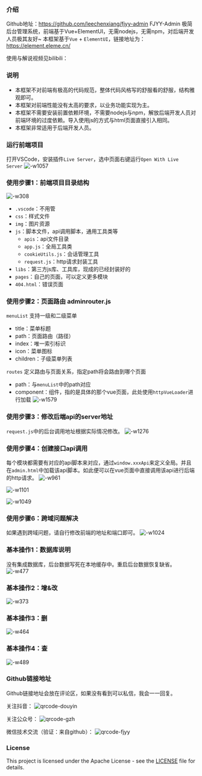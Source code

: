 
### 介绍

Github地址：https://github.com/leechenxiang/fjyy-admin
FJYY-Admin 极简后台管理系统，前端基于Vue+ElementUI，无需nodejs，无需npm，对后端开发人员极其友好~
本框架基于`Vue` + `ElementUI`，链接地址为：https://element.eleme.cn/

使用与解说视频见bilibili：

### 说明
* 本框架不对前端有极高的代码规范，整体代码风格写的舒服看的舒服，结构雅观即可。
* 本框架对前端性能没有太高的要求，以业务功能实现为主。
* 本框架不需要安装前置依赖环境，不需要nodejs与npm，解放后端开发人员对前端环境的过度依赖。导入使用js的方式与html页面直接引入相同。
* 本框架非常适用于后端开发人员。

### 运行前端项目
打开VSCode，安装插件`Live Server`，选中页面右键运行`Open With Live Server`
![-w1057](./media/17267139215576.jpg)

### 使用步骤1：前端项目目录结构
![-w308](./media/17267178681419.jpg)
* `.vscode`：不用管
* `css`：样式文件
* `img`：图片资源
* `js`：脚本文件，api调用脚本，通用工具类等
    * `apis`：api文件目录
    * `app.js`：全局工具类
    * `cookieUtils.js`：会话管理工具
    * `request.js`：http请求封装工具
* `libs`：第三方js库、工具库，现成的已经封装好的
* `pages`：自己的页面，可以定义更多模块
* `404.html`：错误页面

### 使用步骤2：页面路由 adminrouter.js
`menuList` 支持一级和二级菜单
* title：菜单标题
* path：页面路由（路径）
* index：唯一索引标识
* icon：菜单图标
* children：子级菜单列表

`routes` 定义路由与页面关系，指定path将会路由到哪个页面
* path：与`menuList`中的path对应
* component：组件，指的是具体的那个vue页面，此处使用`httpVueLoader`进行加载
![-w1579](./media/17267182713176.jpg)

### 使用步骤3：修改后端api的server地址
`request.js`中的后台调用地址根据实际情况修改。
![-w1276](./media/17267185305720.jpg)

### 使用步骤4：创建接口api调用
每个模块都需要有对应的api脚本来对应，通过`window.xxxApi`来定义全局。并且在`admin.html`中加载该api脚本。如此便可以在vue页面中直接调用该api进行后端的http请求。
![-w961](./media/17267185879161.jpg)

![-w1101](./media/17267186684968.jpg)

![-w1049](./media/17267187033002.jpg)

### 使用步骤6：跨域问题解决
如果遇到跨域问题，请自行修改前端的地址和端口即可。
![-w1024](./media/17267123310585.jpg)

### 基本操作1：数据库说明
没有集成数据库，后台数据写死在本地缓存中。重启后台数据恢复缺省。
![-w477](./media/17267138396844.jpg)

### 基本操作2：增&改
![-w373](./media/17267181329859.jpg)

### 基本操作3：删
![-w464](./media/17267181499528.jpg)

### 基本操作4：查
![-w489](./media/17267181411888.jpg)

### Github链接地址
Github链接地址会放在评论区，如果没有看到可以私信，我会一一回复。

关注抖音：
![qrcode-douyin](./media/qrcode-douyin.png)


关注公众号：
![qrcode-gzh](./media/qrcode-gzh.png)


微信技术交流（验证：来自github）：
![qrcode-fjyy](./media/qrcode-fjyy.png)

### License

This project is licensed under the Apache License - see the [LICENSE](./LICENSE) file for details.